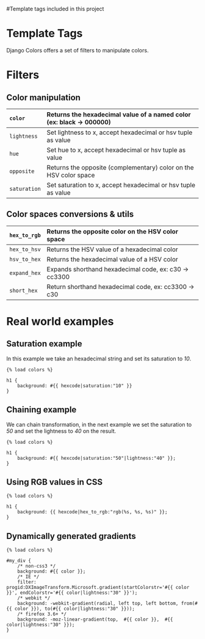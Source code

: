 #Template tags included in this project

# Template Tags #

Django Colors offers a set of filters to manipulate colors.


# Filters #

## Color manipulation ##

| `color` | Returns the hexadecimal value of a named color (ex: black -> 000000) |
|:--------|:---------------------------------------------------------------------|
| `lightness` | Set lightness to x, accept hexadecimal or hsv tuple as value         |
| `hue`   | Set hue to x, accept hexadecimal or hsv tuple as value               |
| `opposite` | Returns the opposite (complementary) color on the HSV color space    |
| `saturation` | Set saturation to x, accept hexadecimal or hsv tuple as value        |

## Color spaces conversions & utils ##

| `hex_to_rgb` | Returns the opposite color on the HSV color space |
|:-------------|:--------------------------------------------------|
| `hex_to_hsv` | Returns the HSV value of a hexadecimal color      |
| `hsv_to_hex` | Returns the hexadecimal value of a HSV color      |
| `expand_hex` | Expands shorthand hexadecimal code, ex: c30 -> cc3300 |
| `short_hex`  | Return shorthand hexadecimal code, ex: cc3300 -> c30 |

# Real world examples #

## Saturation example ##

In this example we take an hexadecimal string and set its
saturation to _10_.

```
{% load colors %}

h1 {
    background: #{{ hexcode|saturation:"10" }}
}

```

## Chaining example ##

We can chain transformation, in the next example we set the saturation to _50_ and set the lightness to _40_ on the result.


```
{% load colors %}

h1 {
    background: #{{ hexcode|saturation:"50"|lightness:"40" }};
}

```

## Using RGB values in CSS ##

```
{% load colors %}

h1 {
    background: {{ hexcode|hex_to_rgb:"rgb(%s, %s, %s)" }};
}

```

## Dynamically generated gradients ##

```
{% load colors %}

#my_div {
    /* non-css3 */
    background: #{{ color }};
    /* IE */
    filter: progid:DXImageTransform.Microsoft.gradient(startColorstr='#{{ color }}', endColorstr='#{{ color|lightness:"30" }}'); 
    /* webkit */
    background: -webkit-gradient(radial, left top, left bottom, from(#{{ color }}), to(#{{ color|lightness:"30" }}));
    /* firefox 3.6+ */
    background: -moz-linear-gradient(top,  #{{ color }},  #{{ color|lightness:"30" }});
}

```